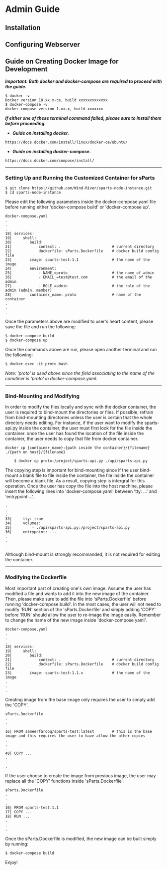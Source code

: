<!--
# Copyright 2019 Wind River Systems
# Licensed under the Apache License, Version 2.0 (the "License");
# you may not use this file except in compliance with the License.
# You may obtain a copy of the License at
#
#           http://www.apache.org/licenses/LICENSE-2.0
#
# Unless required by applicable law or agreed to in writing, software
# distributed under the License is distributed on an "AS IS" BASIS,
# WITHOUT WARRANTIES OR CONDITIONS OF ANY KIND, either express or implied.
# See the License for the specific language governing permissions and
# limitations under the License.
# ==============================================================================
-->

# Admin Guide

## Installation

## Configuring Webserver

## Guide on Creating Docker Image for Development

**_Important: Both docker and docker-compose are required to proceed with the guide._**

```
$ docker -v
Docker version 18.xx.x-ce, build xxxxxxxxxxxxx
$ docker-compose -v
docker-compose version 1.xx.x, build xxxxxxx
```

**_If either one of these terminal command failed, please sure to install them before proceeding._**

* **_Guide on installing docker._**

```
https://docs.docker.com/install/linux/docker-ce/ubuntu/
```

* **_Guide on installing docker-compose._**

```
https://docs.docker.com/compose/install/
```

<hr>

### Setting Up and Running the Customized Container for sParts


```
$ git clone https://github.com/Wind-River/sparts-node-instance.git
$ cd sparts-node-instance
```

Please edit the following parameters inside the docker-compose.yaml file before running either 'docker-compose build' or 'docker-compose up'.

```
docker-compose.yaml
.
.
.
18| services:
19|     shell:
20|        build:
21|            context: .                       # current directory
22|            dockerfile: sParts.Dockerfile    # docker build config file
23|        image: sparts-test:1.1               # the name of the image
24|        environment:
25|            - NAME_=proto                    # the name of admin
26|            - EMAIL_=test@test.com           # the email of the admin 
27|            - ROLE_=admin                    # the role of the admin (admin, member)
28|        container_name: proto                # name of the container
.
.
.
```

Once the parameters above are modified to user's heart content, please save the file and run the following:

```
$ docker-compose build
$ docker-compose up
```

Once the commands above are run, please open another terminal and run the following:

```
$ docker exec -it proto bash
```

_Note: 'proto' is used above since the field associating to the name of the conatiner is 'proto' in docker-compose.yaml._

<hr>

### Bind-Mounting and Modifying

In order to modify the files locally and sync with the docker container, the user is required to bind-mount the directories or files. If possible, refrain from bind-mounting directories unless the user is certain that the whole directory needs editing. For instance, if the user want to modify the sparts-api.py inside the container, the user must first look for the file inside the container. once the user has found the location of the file inside the container, the user needs to copy that file from docker container.

```
docker cp {container_name}:{path inside the container}/{filename} ./{path on host}/{filename}

	$ docker cp proto:/project/sparts-api.py ./api/sparts-api.py
```

The copying step is important for bind-mounting since if the user bind-mount a blank file to file inside the container, the file inside the container will become a blank file. As a result, copying step is intergral for this operation. Once the user has copy the file into the host machine, please insert the following lines into 'docker-compose.yaml' between 'tty: ...' and 'entrypoint:...'.

```
.
.
.
33|		tty: true
34|		volumes:
35|			- ./api/sparts-api.py:/project/sparts-api.py
36|		entrypoint: ...
.
.
.
```

Although bind-mount is strongly recommanded, it is not required for editing the container.

<hr>

### Modifying the Dockerfile

Most important part of creating one's own image. Assume the user has modified a file and wants to add it into the new image of the container. Then, please make sure to add the file into 'sParts.Dockerfile' before running 'docker-compose build'. In the most cases, the user will not need to modify 'RUN' section of the 'sParts.Dockerfile' and simply adding 'COPY' before 'RUN' should allow the user to re-image the image easily. Remember to change the name of the new image inside 'docker-compose yaml'.

```
docker-compose.yaml
.
.
.
18| services:
19|     shell:
20|        build:
21|            context: .                       # current directory
22|            dockerfile: sParts.Dockerfile    # docker build config file
23|        image: sparts-test:1.1.x             # the name of the image
.
.
.
```

Creating image from the base image only requires the user to simply add the 'COPY'. 

```
sParts.Dockerfile
.
.
.
16|	FROM sameerfarooq/sparts-test:latest		# this is the base image and this requires the user to have allow the other copies
.
.
.
48| COPY ...
.
.
.
```

If the user choose to create the image from previous image, the user may replace all the 'COPY' functions inside 'sParts.Dockerfile'.

```
sParts.Dockerfile
.
.
.
16| FROM sparts-test:1.1
17| COPY ...
18| RUN ...
.
.
.
```

Once the sParts.Dockerfile is modified, the new image can be built simply by running:

```
$ docker-compose build
```

Enjoy!
